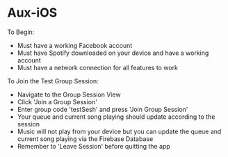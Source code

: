 # Aux-iOS
To Begin:
- Must have a working Facebook account
- Must have Spotify downloaded on your device and have a working account
- Must have a network connection for all features to work


To Join the Test Group Session:
- Navigate to the Group Session View
- Click 'Join a Group Session'
- Enter group code 'testSesh' and press 'Join Group Session'
- Your queue and current song playing should update according to the session
- Music will not play from your device but you can update the queue and current song playing via the Firebase Database
- Remember to 'Leave Session' before quitting the app
